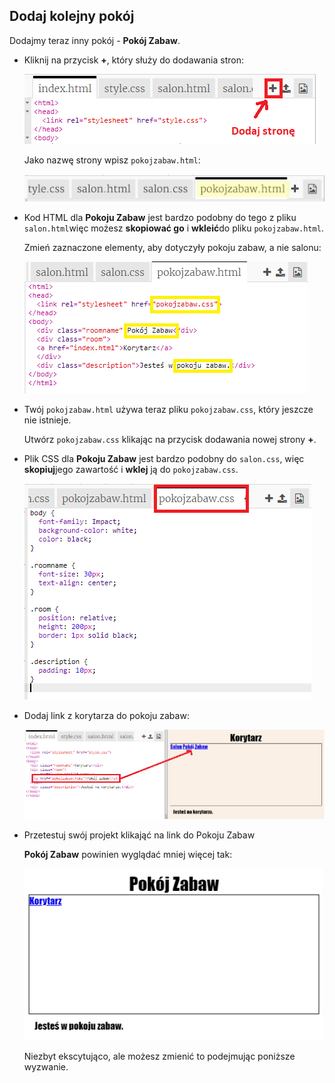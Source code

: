 ## Dodaj kolejny pokój

Dodajmy teraz inny pokój - **Pokój Zabaw**.

+ Kliknij na przycisk **+**, który służy do dodawania stron:
    
    ![zrzut ekranu](images/rooms-add-page.png)
    
    Jako nazwę strony wpisz `pokojzabaw.html`:
    
    ![zrzut ekranu](images/rooms-games-html.png)

+ Kod HTML dla **Pokoju Zabaw** jest bardzo podobny do tego z pliku `salon.html`więc możesz **skopiować go** i **wkleić**do pliku `pokojzabaw.html`.
    
    Zmień zaznaczone elementy, aby dotyczyły pokoju zabaw, a nie salonu:
    
    ![zrzut ekranu](images/rooms-games-html2.png)

+ Twój `pokojzabaw.html` używa teraz pliku `pokojzabaw.css`, który jeszcze nie istnieje.
    
    Utwórz `pokojzabaw.css` klikając na przycisk dodawania nowej strony **+**.

+ Plik CSS dla **Pokoju Zabaw** jest bardzo podobny do `salon.css`, więc **skopiuj**jego zawartość i **wklej** ją do `pokojzabaw.css`.
    
    ![screenshot](images/rooms-add-games-css.png)

+ Dodaj link z korytarza do pokoju zabaw:
    
    ![screenshot](images/rooms-hall-games.png)

+ Przetestuj swój projekt klikająć na link do Pokoju Zabaw
    
    **Pokój Zabaw** powinien wyglądać mniej więcej tak:
    
    ![zrzut ekranu](images/rooms-games-before.png)
    
    Niezbyt ekscytująco, ale możesz zmienić to podejmując poniższe wyzwanie.